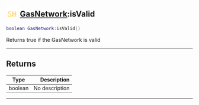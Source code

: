 ## <img src="../../.gitbook/assets/shared.png" width="32" height="32" /> [GasNetwork](../gasnetwork/README.md):isValid

```lua
boolean GasNetwork:isValid()
```

Returns true if the GasNetwork is valid<br>

-----------------
## Returns

| Type   | Description |
| ------ | ----------: |
| boolean | No description |


--------